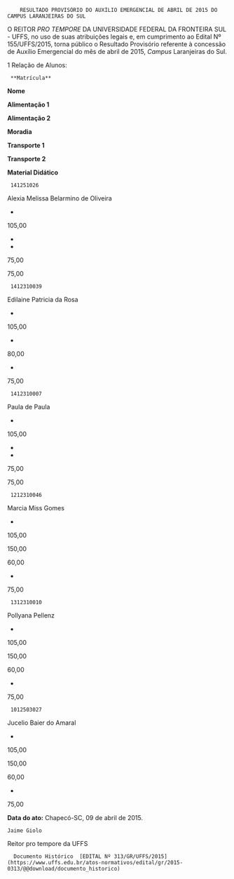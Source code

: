         RESULTADO PROVISÓRIO DO AUXÍLIO EMERGENCIAL DE ABRIL DE 2015 DO CAMPUS LARANJEIRAS DO SUL  

O REITOR *PRO TEMPORE* DA UNIVERSIDADE FEDERAL DA FRONTEIRA SUL - UFFS, no uso de suas atribuições legais e, em cumprimento ao Edital Nº 155/UFFS/2015, torna público o Resultado Provisório referente à concessão de Auxílio Emergencial do mês de abril de 2015, *Campus* Laranjeiras do Sul.

 1 Relação de Alunos:

     **Matrícula**

   **Nome**

   **Alimentação 1** 

   **Alimentação 2**

   **Moradia**

   **Transporte 1**

   **Transporte 2**

   **Material Didático**

     141251026

   Alexia Melissa Belarmino de Oliveira

   -

   105,00

   -

   -

   75,00

   75,00

     1412310039

   Edilaine Patricia da Rosa

   -

   105,00

   -

   80,00

   -

   75,00

     1412310007

   Paula de Paula

   -

   105,00

   -

   -

   75,00

   75,00

     1212310046

   Marcia Miss Gomes

   -

   105,00

   150,00

   60,00

   -

   75,00

     1312310010

   Pollyana Pellenz

   -

   105,00

   150,00

   60,00

   -

   75,00

     1012503027

   Jucelio Baier do Amaral

   -

   105,00

   150,00

   60,00

   -

   75,00

      

   **Data do ato:** Chapecó-SC, 09 de abril de 2015.   
 

    Jaime Giolo   
 Reitor pro tempore da UFFS 

      Documento Histórico  [EDITAL Nº 313/GR/UFFS/2015](https://www.uffs.edu.br/atos-normativos/edital/gr/2015-0313/@@download/documento_historico)     
      